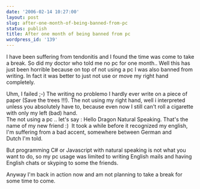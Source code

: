 ```yaml
---
date: '2006-02-14 10:27:00'
layout: post
slug: after-one-month-of-being-banned-from-pc
status: publish
title: After one month of being banned from pc
wordpress_id: '139'
---
```


I have been suffering from tendonitis and I found the time was come to take a break. So did my doctor who told me no pc for one month.. Well this has just been horrible because on top of not using a pc I was also banned from writing. In fact it was better to just not use or move my right hand completely.




Uhm, I failed ;-) The writing no problemo I hardly ever write on a piece of paper (Save the trees !!!). The not using my right hand, well i interpreted unless you absolutely have to, because even now I still can't roll a cigarette with only my left (bad) hand.  
The not using a pc .. let's say : Hello Dragon Natural Speaking. That's the name of my new friend :)  It took a while before it recognized my english, I'm suffering from a bad accent, somewhere between German and Dutch I'm told.




But programming C# or Javascript with natural speaking is not what you want to do, so my pc usage was limited to writing English mails and having English chats or skyping to some the friends.




Anyway I'm back in action now and am not planning to take a break for some time to come.




 
